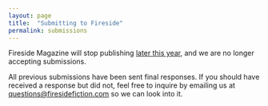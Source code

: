 ```yaml
---
layout: page
title:  "Submitting to Fireside"
permalink: submissions
---
```


Fireside Magazine will stop publishing [later this year](http://firesidefiction.com/fireside-will-stop-publishing-later-this-year), and we are no longer accepting submissions.

All previous submissions have been sent final responses. If you should have received a response but did not, feel free to inquire by emailing us at questions@firesidefiction.com so we can look into it.

